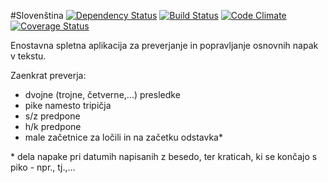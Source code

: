 #Slovenština
[![Dependency Status](http://img.shields.io/gemnasium/mrfoto/slovenstina.svg?style=flat-square)](https://gemnasium.com/mrfoto/slovenstina)
[![Build Status](http://img.shields.io/travis/mrfoto/slovenstina.svg?style=flat-square)](https://travis-ci.org/mrfoto/slovenstina)
[![Code Climate](http://img.shields.io/codeclimate/github/mrfoto/slovenstina.svg?style=flat-square)](https://codeclimate.com/github/mrfoto/slovenstina)
[![Coverage Status](http://img.shields.io/codeclimate/coverage/github/mrfoto/slovenstina.svg?style=flat-square)](https://codeclimate.com/github/mrfoto/slovenstina)


Enostavna spletna aplikacija za preverjanje in popravljanje osnovnih napak v tekstu.

Zaenkrat preverja:
- dvojne (trojne, četverne,…) presledke
- pike namesto tripičja
- s/z predpone
- h/k predpone
- male začetnice za ločili in na začetku odstavka\*


\* dela napake pri datumih napisanih z besedo, ter kraticah, ki se končajo s piko - npr., tj.,…
